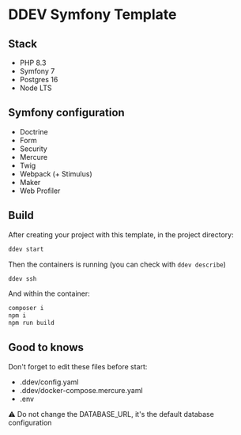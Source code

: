 # DDEV Symfony Template

## Stack

- PHP 8.3
- Symfony 7
- Postgres 16
- Node LTS

## Symfony configuration

- Doctrine
- Form
- Security
- Mercure
- Twig
- Webpack (+ Stimulus)
- Maker
- Web Profiler

## Build

After creating your project with this template, in the project directory:

````bash
ddev start
````

Then the containers is running (you can check with `ddev describe`)

````bash
ddev ssh
````

And within the container:

````bash
composer i
npm i
npm run build
````

## Good to knows

Don't forget to edit these files before start:

- .ddev/config.yaml
- .ddev/docker-compose.mercure.yaml
- .env

⚠️ Do not change the DATABASE_URL, it's the default database configuration
